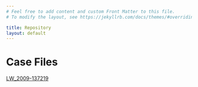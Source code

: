```yaml
---
# Feel free to add content and custom Front Matter to this file.
# To modify the layout, see https://jekyllrb.com/docs/themes/#overriding-theme-defaults

title: Repository
layout: default
---
```

# Case Files

[LW_2009-137219](https://kcpeorg.github.io/WA/JenniferKeilin/DOH/cases/LW_2009-137219.pdf)

